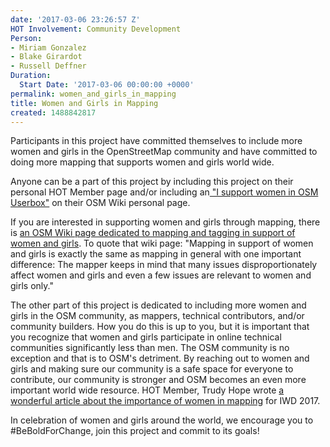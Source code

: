 ```yaml
---
date: '2017-03-06 23:26:57 Z'
HOT Involvement: Community Development
Person:
- Miriam Gonzalez
- Blake Girardot
- Russell Deffner
Duration:
  Start Date: '2017-03-06 00:00:00 +0000'
permalink: women_and_girls_in_mapping
title: Women and Girls in Mapping
created: 1488842817
---
```

<p>Participants in this project have committed themselves to include more women and girls in the OpenStreetMap community and have committed to doing more mapping that supports women and girls world wide.</p><p>Anyone can be a part of this project by including this project on their personal HOT Member page and/or including an<a href="https://wiki.openstreetmap.org/wiki/Template:HOT/International_Womens_Day_2016"> "I support women in OSM Userbox"</a> on their OSM Wiki personal page.</p><p>If you are interested in supporting women and girls through mapping, there is <a href="https://wiki.openstreetmap.org/wiki/Tagging_in_Support_of_Women_and_Girls">an OSM Wiki page dedicated to mapping and tagging in support of women and girls</a>. To quote that wiki page: "Mapping in support of women and girls is exactly the same as mapping in general with one important difference: The mapper keeps in mind that many issues disproportionately affect women and girls and even a few issues are relevant to women and girls only."</p><p>The other part of this project is dedicated to including more women and girls in the OSM community, as mappers, technical contributors, and/or community builders. How you do this is up to you, but it is important that you recognize that women and girls participate in online technical communities significantly less than men. The OSM community is no exception and that is to OSM's detriment. By reaching out to women and girls and making sure our community is a safe space for everyone to contribute, our community is stronger and OSM becomes an even more important world wide resource. HOT Member, Trudy Hope wrote <a href="https://hotosm.org/updates/2017-02-28_why_women_in_mapping_matters_mapping_for_women_and_girls">a wonderful article about the importance of women in mapping</a> for IWD 2017.</p><p>In celebration of women and girls around the world, we encourage you to #BeBoldForChange, join this project and commit to its goals!</p><p>&nbsp;</p>
